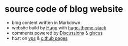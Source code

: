 # source code of blog website

+ blog content written in Markdown
+ website build by [Hugo](https://gohugo.io) with [hugo-theme-stack](https://github.com/CaiJimmy/hugo-theme-stack)
+ comments powered by [Discussions](https://github.com/mxtaooo/blog/discussions/categories/announcements) & [giscus](https://github.com/giscus/giscus)
+ host on [vps](https://blog.mxtao.top) & [github pages](https://mxtaooo.github.io/blog)
